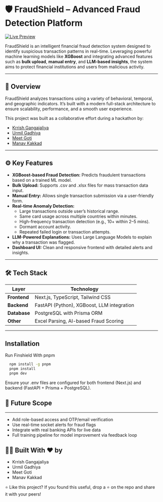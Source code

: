 # 🛡️ FraudShield – Advanced Fraud Detection Platform

[![Live Preview](https://img.shields.io/badge/Live%20Site-Visit--Now-0aa1ff?style=for-the-badge&logo=vercel&logoColor=white)](https://finshield.vercel.app/)

FraudShield is an intelligent financial fraud detection system designed to identify suspicious transaction patterns in real-time. Leveraging powerful machine learning models like **XGBoost** and integrating advanced features such as **bulk upload**, **manual entry**, and **LLM-based insights**, the system aims to protect financial institutions and users from malicious activity.

---

## 🚀 Overview

FraudShield analyzes transactions using a variety of behavioral, temporal, and geographic indicators. It’s built with a modern full-stack architecture to ensure scalability, performance, and a smooth user experience.

This project was built as a collaborative effort during a hackathon by:

- [Krrish Gangajaliya](https://github.com/Krish043)
- [Urmil Gadhiya](https://github.com/urmilgadhiya18)
- [Meet Goti](https://github.com/meetgoti07/)
- [Manav Kakkad](https://github.com/Manav2905)

---

## ⚙️ Key Features

- **XGBoost-based Fraud Detection:** Predicts fraudulent transactions based on a trained ML model.
- **Bulk Upload:** Supports .csv and .xlsx files for mass transaction data input.
- **Manual Entry:** Allows single transaction submission via a user-friendly form.
- **Real-time Anomaly Detection:**
  - Large transactions outside user’s historical range.
  - Same card usage across multiple countries within minutes.
  - High-frequency transaction detection (e.g., 10+ within 2–5 mins).
  - Dormant account activity.
  - Repeated failed login or transaction attempts.
- **LLM-Powered Explanations:** Uses Large Language Models to explain why a transaction was flagged.
- **Dashboard UI:** Clean and responsive frontend with detailed alerts and insights.

---

## 🛠 Tech Stack

| Layer        | Technology                   |
|--------------|-------------------------------|
| **Frontend** | Next.js, TypeScript, Tailwind CSS |
| **Backend**  | FastAPI (Python), XGBoost, LLM integration |
| **Database** | PostgreSQL with Prisma ORM    |
| **Other**    | Excel Parsing, AI-based Fraud Scoring |

---

## Installation

Run Finshield With pnpm

```bash
  npm install -g pnpm
  pnpm install
  pnpm dev
```

Ensure your .env files are configured for both frontend (Next.js) and backend (FastAPI + Prisma + PostgreSQL).

## 📌 Future Scope
---
- Add role-based access and OTP/email verification
- Use real-time socket alerts for fraud flags
- Integrate with real banking APIs for live data
- Full training pipeline for model improvement via feedback loop

## 👨‍💻 Built With ❤️ by

- Krrish Gangajaliya
- Urmil Gadhiya 
- Meet Goti 
- Manav Kakkad

⭐ Like this project?
If you found this useful, drop a ⭐ on the repo and share it with your peers!
